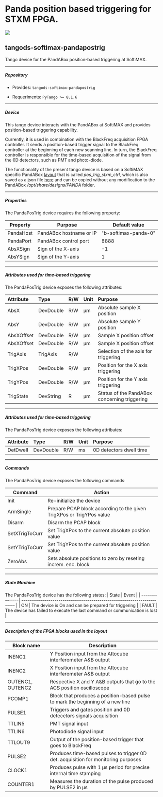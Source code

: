 # Panda position based triggering for STXM FPGA.
<img align="center" src="https://nox.apps.okd.maxiv.lu.se/widget?package=tangods-pandapostrig"/>


## tangods-softimax-pandapostrig


Tango device for the PandABox position-based triggering at SoftiMAX.


____________________________________________________________________________

##### Repository


- Provides: `tangods-softimax-pandapostrig`

- Requeriments: `PyTango >= 8.1.6`


____________________________________________________________________________

##### Device

This tango device interacts with the PandABox at SoftiMAX and provides position-based triggering capability.

Currently, it is used in combination with the BlackFreq acquisition FPGA controller. It sends a position-based trigger signal to the BlackFreq controller at the beginning of each new scanning line. In turn, the BlackFreq controller is responsible for the time-based acquisition of the signal from the 0D detectors, such as PMT and photo-diode.

The functionality of the present tango device is based on a SoftiMAX specific PandABox [layout](./config/panda_layout.png) that is called _pos_trig_stxm_ctrl_, which is also saved as a json file [here](./config/pos_trig_stxm_ctrl.json) and can be copied without any modification to the PandABox _/opt/share/designs/PANDA_ folder.

____________________________________________________________________________

##### Properties

The PandaPosTrig device requires the following property:

| Property  | Purpose                 | Default value        |
| --------- | ----------------------- | -------------------- |
| PandaHost | PandABox hostname or IP | "b-softimax-panda-0" |
| PandaPort | PandABox control port   | 8888                 |
| AbsXSign  | Sign of the X-axis      | -1                   |
| AbsYSign  | Sign of the Y-axis      | 1                    |

____________________________________________________________________________

##### Attributes used for time-based triggering

The PandaPosTrig device exposes the following attributes:

|   Attribute  |    Type   |  R/W | Unit | Purpose                                      |
|:------------ |:----------|:---- |:---- |:-------------------------------------------- |
| AbsX         | DevDouble | R/W  | µm   | Absolute sample X position                   |
| AbsY         | DevDouble | R/W  | µm   | Absolute sample Y position                   |
| AbsXOffset   | DevDouble | R/W  | µm   | Sample X position offset                     |
| AbsXOffset   | DevDouble | R/W  | µm   | Sample X position offset                     |
| TrigAxis     | TrigAxis  | R/W  |      | Selection of the axis for triggering         |
| TrigXPos     | DevDouble | R/W  | µm   | Position for the X axis triggering           |
| TrigYPos     | DevDouble | R/W  | µm   | Position for the Y axis triggering           |
| TrigState    | DevString |  R   | µm   | Status of the PandABox concerning triggering |

____________________________________________________________________________

##### Attributes used for time-based triggering

The PandaPosTrig device exposes the following attributes:

|   Attribute  |    Type   |  R/W | Unit | Purpose                                      |
|:------------ |:----------|:---- |:---- |:-------------------------------------------- |
| DetDwell     | DevDouble | R/W  | ms   | 0D detectors dwell time                      |

____________________________________________________________________________

##### Commands

The PandaPosTrig device exposes the following commands:

| Command        | Action                                                               |
| ---------------| -------------------------------------------------------------------- |
| Init           | Re-initialize the device                                             |
| ArmSingle      | Prepare PCAP block according to the given TrigXPos or TrigYPos value |
| Disarm         | Disarm the PCAP block                                                |
| SetXTrigToCurr | Set TrigXPos to the current absolute position value                  |
| SetYTrigToCurr | Set TrigYPos to the current absolute position value                  |
| ZeroAbs        | Sets absolute positions to zero by reseting increm. enc. block       |


____________________________________________________________________________

##### State Machine

The PandaPosTrig device has the following states:
| State          | Event                                                                      |
| ---------------| -------------------------------------------------------------------------- |
| ON             | The device is On and can be prepared for triggering                        |
| FAULT          | The device has failed to execute the last command or communication is lost |

____________________________________________________________________________

##### Description of the FPGA blocks used in the layout

| Block name      | Description                                                                       |
| ----------------| ----------------------------------------------------------------------------------|
| INENC1          | Y Position input from the Attocube interferometer A&B output                      |
| INENC2          | X Position input from the Attocube interferometer A&B output                      |
| OUTENC1, OUTENC2| Respective X and Y A&B outputs that go to the ACS position oscilloscope           |
| PCOMP1          | Block that produces a position-based pulse to mark the beginning of a new line    |
| PULSE1          | Triggers and gates position and 0D detecetors signals acquisition                 |
| TTLIN5          | PMT signal input                                                                  |
| TTLIN6          | Photodiode signal input                                                           |
| TTLOUT9         | Output of the position-based trigger that goes to BlackFreq                       |
| PULSE2          | Produces time-based pulses to trigger 0D det. acquisition for monitoring purposes |
| CLOCK1          | Produces pulse with 1 µs period for precise internal time stamping                |
| COUNTER1        | Measures the duration of the pulse produced by PULSE2 in µs                       |

